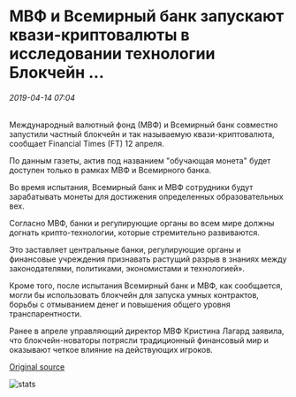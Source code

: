 # МВФ и Всемирный банк запускают квази-криптовалюты в исследовании технологии Блокчейн ...

###### 2019-04-14 07:04

Международный валютный фонд (МВФ) и Всемирный банк совместно запустили частный блокчейн и так называемую квази-криптовалюта, сообщает Financial Times (FT) 12 апреля.

По данным газеты, актив под названием "обучающая монета" будет доступен только в рамках МВФ и Всемирного банка.

Во время испытания, Всемирный банк и МВФ сотрудники будут зарабатывать монеты для достижения определенных образовательных вех.

Согласно МВФ, банки и регулирующие органы во всем мире должны догнать крипто-технологии, которые стремительно развиваются.

Это заставляет центральные банки, регулирующие органы и финансовые учреждения признавать растущий разрыв в знаниях между законодателями, политиками, экономистами и технологией».

Кроме того, после испытания Всемирный банк и МВФ, как сообщается, могли бы использовать блокчейн для запуска умных контрактов, борьбы с отмыванием денег и повышения общего уровня транспарентности.

Ранее в апреле управляющий директор МВФ Кристина Лагард заявила, что блокчейн-новаторы потрясли традиционный финансовый мир и оказывают четкое влияние на действующих игроков.

[Original source](https://cointelegraph.com/news/imf-and-world-bank-launch-quasi-cryptocurrency-in-exploration-of-blockchain-tech)

![stats](https://c.statcounter.com/11760860/0/a89fa40b/1/ "stats")
